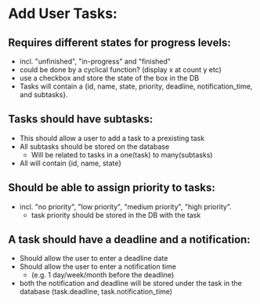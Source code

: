 # **Add User Tasks:**

## Requires different states for progress levels:
   * incl. "unfinished", "in-progress" and "finished"
   * could be done by a cyclical function? (display x at count y etc)
   * use a checkbox and store the state of the box in the DB
   * Tasks will contain a {id, name, state, priority, deadline, notification_time, and subtasks}.

## Tasks should have subtasks:
   * This should allow a user to add a task to a prexisting task
   * All subtasks should be stored on the database
	   * Will be related to tasks in a one(task) to many(subtasks)
   * All will contain {id, name, state}

## Should be able to assign priority to tasks:
   * incl. "no priority", "low priority", "medium priority", "high priority".
	   * task priority should be stored in the DB with the task

## A task should have a deadline and a notification:
   * Should allow the user to enter a deadline date
   * Should allow the user to enter a notification time 
		* (e.g. 1 day/week/month before the deadline)
   * both the notification and deadline will be stored under the task in the database (task.deadline, task.notification_time)


 
